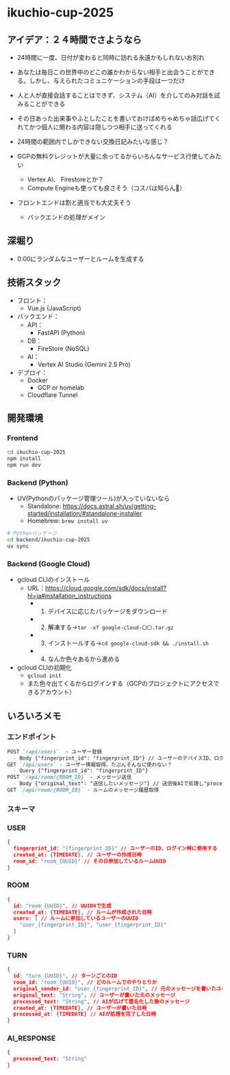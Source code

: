 # ikuchio-cup-2025
## アイデア：２４時間でさようなら

- 24時間に一度、日付が変わると同時に訪れる永遠かもしれないお別れ  
- あなたは毎日この世界中のどこの誰かわからない相手と出会うことができる。しかし、与えられたコミュニケーションの手段は一つだけ  
- 人と人が直接会話することはできず、システム（AI）を介してのみ対話を試みることができる  
- その日あった出来事やふとしたことを書いておけばめちゃめちゃ話広げてくれてかつ個人に関わる内容は隠しつつ相手に送ってくれる

- 24時間の範囲内でしかできない交換日記みたいな感じ？

- GCPの無料クレジットが大量に余ってるからいろんなサービス行使してみたい  
  - Vertex AI、 Firestoreとか？  
  - Compute Engineも使っても良さそう（コスパは知らん🤔）  
- フロントエンドは割と適当でも大丈夫そう  
  - バックエンドの処理がメイン

## 深堀り

- 0:00にランダムなユーザーとルームを生成する

## 技術スタック

- フロント：
  - Vue.js (JavaScript)
- バックエンド：  
  - API：  
    - FastAPI (Python)  
  - DB：  
    - FireStore (NoSQL)  
  - AI：  
    - Vertex AI Studio (Gemini 2.5 Pro)
- デプロイ：
  - Docker
    - GCP or homelab
  - Cloudflare Tunnel

## 開発環境
### Frontend
```bash
cd ikuchio-cup-2025
npm install
npm run dev
```
### Backend (Python)
- UV(Pythonのパッケージ管理ツール)が入っていないなら
  - Standalone: https://docs.astral.sh/uv/getting-started/installation/#standalone-installer
  - Homebrew: `brew install uv`
```bash
# Pythonパッケージ
cd backend/ikuchio-cup-2025
uv sync
```

### Backend (Google Cloud)
- gcloud CLIのインストール
  - URL：https://cloud.google.com/sdk/docs/install?hl=ja#installation_instructions
    - 1. デバイスに応じたパッケージをダウンロード
    - 2. 解凍する→`tar -xf google-cloud-〇〇.tar.gz`
    - 3. インストールする→`cd google-cloud-sdk && ./install.sh`
    - 4. なんか色々あるから進める
- gcloud CLIの初期化
  - `gcloud init`
  - また色々出てくるからログインする（GCPのプロジェクトにアクセスできるアカウント）

## いろいろメモ
### エンドポイント
```markdown
POST `/api/users`  - ユーザー登録
  - Body {"fingerprint_id": "fingerprint_ID"} // ユーザーのデバイスID、ログイン時に使用する
GET `/api/users` - ユーザー情報取得、たぶんそんなに使わない？
  - Query {"fingerprint_id": "fingerprint_ID"}
POST `/api/room/{ROOM_ID}` - メッセージ送信
  - Body {"original_text": "送信したいメッセージ"} // 送信後AIで処理し"processed_text"として保管
GET `/api/room/{ROOM_ID}` - ルームのメッセージ履歴取得
```

### スキーマ
### USER
```json
{
  fingerprint_id: "{fingerprint_ID}" // ユーザーのID、ログイン時に使用する
  created_at: {TIMEDATE}, // ユーザーの作成日時
  room_id: "room_{UUID}" // その日参加しているルームUUID
}
```

### ROOM
```json
{
  id: "room_{UUID}", // UUID4で生成
  created_at: {TIMEDATE}, // ルームが作成された日時
  users: [ // ルームに参加しているユーザーのUUID
    "user_{fingerprint_ID}", "user_{fingerprint_ID}"
  ]
}
```

### TURN
```json
{
  id: "turn_{UUID}", // ターンごとのID
  room_id: "room_{UUID}", // どのルームでのやりとりか
  original_sender_id: "user_{fingerprint_ID}", // 元のメッセージを書いたユーザーID
  original_text: "String", // ユーザーが書いた元のメッセージ
  processed_text: "String", // AIが広げて匿名化した後のメッセージ
  created_at: {TIMEDATE}, // ユーザーが書いた日時
  processed_at: {TIMEDATE} // AIが処理を完了した日時
}
```
### AI_RESPONSE
```json
{
  processed_text: "String"
}
```